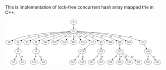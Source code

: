 This is implementation of lock-free concurrent hash array mapped trie in C++.

![Image alt](https://github.com/damirjann/hash_array_mapped_trie/raw/main/graph.png)
